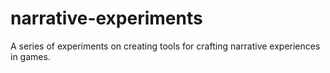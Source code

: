 # narrative-experiments
A series of experiments on creating tools for crafting narrative experiences in games.

